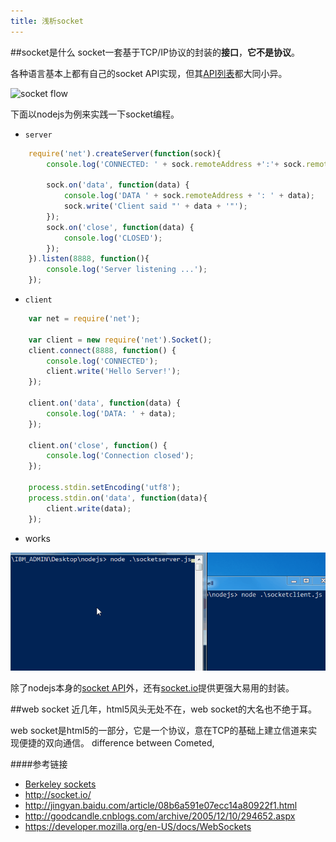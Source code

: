 ```yaml
---
title: 浅析socket
---
```

##socket是什么
socket一套基于TCP/IP协议的封装的**接口**，**它不是协议**。

各种语言基本上都有自己的socket API实现，但其[API列表](http://en.wikipedia.org/wiki/Berkeley_sockets#Socket_API_functions)都大同小异。

![socket flow](http://upload.wikimedia.org/wikipedia/commons/a/a1/InternetSocketBasicDiagram_zhtw.png)

下面以nodejs为例来实践一下socket编程。

- `server`

```javascript
    require('net').createServer(function(sock){
        console.log('CONNECTED: ' + sock.remoteAddress +':'+ sock.remotePort);

        sock.on('data', function(data) {
            console.log('DATA ' + sock.remoteAddress + ': ' + data);
            sock.write('Client said "' + data + '"');
        });
        sock.on('close', function(data) {
            console.log('CLOSED');
        });
    }).listen(8888, function(){
        console.log('Server listening ...');
    });

```

- `client`

```javascript
    var net = require('net');

    var client = new require('net').Socket();
    client.connect(8888, function() {
        console.log('CONNECTED');
        client.write('Hello Server!');
    });

    client.on('data', function(data) {
        console.log('DATA: ' + data);
    });

    client.on('close', function() {
        console.log('Connection closed');
    });

    process.stdin.setEncoding('utf8');
    process.stdin.on('data', function(data){
        client.write(data);
    });
```
- works

![socket demo](../images/res/socket-demo.gif)

除了nodejs本身的[socket API](https://nodejs.org/api/net.html)外，还有[socket.io](http://socket.io/)提供更强大易用的封装。

##web socket
近几年，html5风头无处不在，web socket的大名也不绝于耳。

web socket是html5的一部分，它是一个协议，意在TCP的基础上建立信道来实现便捷的双向通信。
difference between Cometed,

####参考链接
- [Berkeley sockets](http://en.wikipedia.org/wiki/Berkeley_sockets)
- http://socket.io/
- http://jingyan.baidu.com/article/08b6a591e07ecc14a80922f1.html
- http://goodcandle.cnblogs.com/archive/2005/12/10/294652.aspx
- https://developer.mozilla.org/en-US/docs/WebSockets